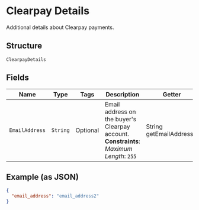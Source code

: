 
# Clearpay Details

Additional details about Clearpay payments.

## Structure

`ClearpayDetails`

## Fields

| Name | Type | Tags | Description | Getter |
|  --- | --- | --- | --- | --- |
| `EmailAddress` | `String` | Optional | Email address on the buyer's Clearpay account.<br>**Constraints**: *Maximum Length*: `255` | String getEmailAddress() |

## Example (as JSON)

```json
{
  "email_address": "email_address2"
}
```

